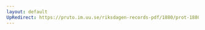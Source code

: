 ```yaml
---
layout: default
UpRedirect: https://pruto.im.uu.se/riksdagen-records-pdf/1880/prot-1880--ak--013/prot-1880--ak--013_027.pdf
---
```

